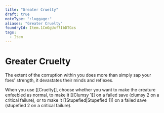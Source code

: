 ```yaml
---
title: "Greater Cruelty"
draft: true
noteType: ":luggage:"
aliases: "Greater Cruelty"
foundryId: Item.1CnGgUxf7IbDTGcs
tags:
  - Item
---
```


# Greater Cruelty

The extent of the corruption within you does more than simply sap your foes' strength, it devastates their minds and reflexes.

When you use [[Cruelty]], choose whether you want to make the creature enfeebled as normal, to make it [[Clumsy 1]] on a failed save (clumsy 2 on a critical failure), or to make it [[Stupefied|Stupefied 1]] on a failed save (stupefied 2 on a critical failure).

